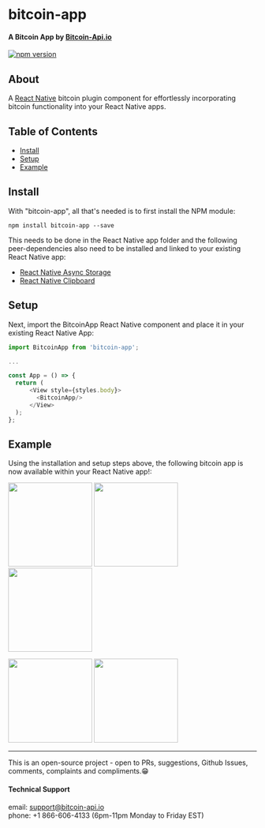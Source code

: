 # bitcoin-app

#### A Bitcoin App by [Bitcoin-Api.io](https://bitcoin-api.io)

[![npm version](https://badge.fury.io/js/bitcoin-app.svg)](https://badge.fury.io/js/bitcoin-app)


## About
A [React Native](https://reactnative.dev) bitcoin plugin component for effortlessly 
incorporating bitcoin functionality into your React Native apps.


## Table of Contents
* [Install](#install)
* [Setup](#setup)
* [Example](#example)

## Install

With "bitcoin-app", all that's needed is to first install the NPM module:
```
npm install bitcoin-app --save
```
This needs to be done in the React Native app folder and the following peer-dependencies also need to be installed and linked to your existing React Native app:

* [React Native Async Storage](https://github.com/react-native-community/async-storage)
* [React Native Clipboard](https://github.com/react-native-community/clipboard)

## Setup

Next, import the BitcoinApp React Native component and place it in your existing React Native App:

```.js
import BitcoinApp from 'bitcoin-app';

...

const App = () => {
  return (
      <View style={styles.body}>
        <BitcoinApp/>
      </View>
  );
};
```

## Example
Using the installation and setup steps above, the following bitcoin app is now available within your React Native app!:

<p float="left">
  <img src="https://bitcoin-api.s3.amazonaws.com/images/demo/app/app_screenshot_24.png" width="170" />
  <img src="https://bitcoin-api.s3.amazonaws.com/images/demo/app/app_screenshot_26.png" width="170" />
  <img src="https://bitcoin-api.s3.amazonaws.com/images/demo/app/app_screenshot_27.png" width="170" />
</p>

<p float="left">
  <img src="https://bitcoin-api.s3.amazonaws.com/images/demo/app/app_screenshot_20.png" width="170" />
  <img src="https://bitcoin-api.s3.amazonaws.com/images/demo/app/app_screenshot_25.png" width="170" />
</p>


---

This is an open-source project - open to PRs, suggestions, Github Issues, comments, complaints and compliments.😁


#### Technical Support 
email: support@bitcoin-api.io  
phone: +1 866-606-4133 (6pm-11pm Monday to Friday EST)